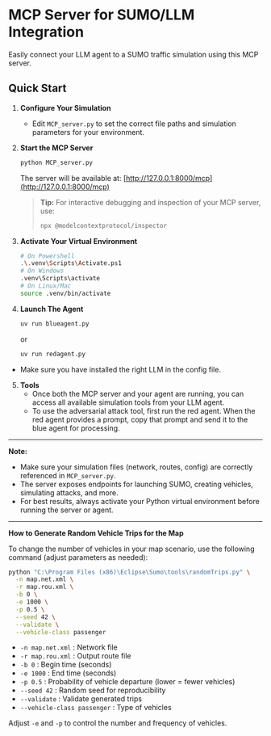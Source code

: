 # MCP Server for SUMO/LLM Integration

Easily connect your LLM agent to a SUMO traffic simulation using this MCP server.

## Quick Start

1. **Configure Your Simulation**
   - Edit `MCP_server.py` to set the correct file paths and simulation parameters for your environment.

2. **Start the MCP Server**
   ```bash
   python MCP_server.py
   ```
   The server will be available at: [http://127.0.0.1:8000/mcp](http://127.0.0.1:8000/mcp)

   > **Tip:** For interactive debugging and inspection of your MCP server, use:
   > ```bash
   > npx @modelcontextprotocol/inspector
   > ```

3. **Activate Your Virtual Environment**
   ```bash
   # On Powershell
   .\.venv\Scripts\Activate.ps1
   # On Windows
   .venv\Scripts\activate
   # On Linux/Mac
   source .venv/bin/activate
   ```

4. **Launch The Agent**
   ```bash
   uv run blueagent.py
   ```
   or
   ```bash
   uv run redagent.py
   ```
- Make sure you have installed the right LLM in the config file.

5. **Tools**
   - Once both the MCP server and your agent are running, you can access all available simulation tools from your LLM agent.
   - To use the adversarial attack tool, first run the red agent. When the red agent provides a prompt, copy that prompt and send it to the blue agent for processing.

---

**Note:**
- Make sure your simulation files (network, routes, config) are correctly referenced in `MCP_server.py`.
- The server exposes endpoints for launching SUMO, creating vehicles, simulating attacks, and more.
- For best results, always activate your Python virtual environment before running the server or agent.

---

**How to Generate Random Vehicle Trips for the Map**

To change the number of vehicles in your map scenario, use the following command (adjust parameters as needed):

```bash
python "C:\Program Files (x86)\Eclipse\Sumo\tools\randomTrips.py" \
  -n map.net.xml \
  -r map.rou.xml \
  -b 0 \
  -e 1000 \
  -p 0.5 \
  --seed 42 \
  --validate \
  --vehicle-class passenger
```

- `-n map.net.xml` : Network file
- `-r map.rou.xml` : Output route file
- `-b 0` : Begin time (seconds)
- `-e 1000` : End time (seconds)
- `-p 0.5` : Probability of vehicle departure (lower = fewer vehicles)
- `--seed 42` : Random seed for reproducibility
- `--validate` : Validate generated trips
- `--vehicle-class passenger` : Type of vehicles

Adjust `-e` and `-p` to control the number and frequency of vehicles.

